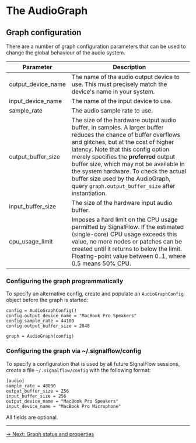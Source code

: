 # The AudioGraph

## Graph configuration

There are a number of graph configuration parameters that can be used to change the global behaviour of the audio system. 

| Parameter   | Description                                                                                                                                                                                                                                                                                                                                                                                                            |
|--------------------------------|------------------------------------------------------------------------------------------------------------------------------------------------------------------------------------------------------------------------------------------------------------------------------------------------------------------------------------------------------------------------------------------------------------------------|
| output_device_name             | The name of the audio output device to use. This must precisely match the device's name in your system.                                                                                                                                                                                                                                                                                                                |
| input_device_name              | The name of the input device to use.                                                                                                                                                                                                                                                                                                                                                                                   |
| sample_rate                    | The audio sample rate to use.                                                                                                                                                                                                                                                                                                                                                                                          |
| output_buffer_size             | The size of the hardware output audio buffer, in samples. A larger buffer reduces the chance of buffer overflows and glitches, but at the cost of higher latency. Note that this config option merely specifies the **preferred** output buffer size, which may not be available in the system hardware. To check the actual buffer size used by the AudioGraph, query `graph.output_buffer_size` after instantiation. |
| input_buffer_size              | The size of the hardware input audio buffer.                                                                                                                                                                                                                                                                                                                                                                           |
| cpu_usage_limit                | Imposes a hard limit on the CPU usage permitted by SignalFlow. If the estimated (single-core) CPU usage exceeds this value, no more nodes or patches can be created until it returns to below the limit. Floating-point value between 0..1, where 0.5 means 50% CPU.                                                                                                                                                   |

### Configuring the graph programmatically

To specify an alternative config, create and populate an `AudioGraphConfig` object before the graph is started:

```
config = AudioGraphConfig()
config.output_device_name = "MacBook Pro Speakers"
config.sample_rate = 44100
config.output_buffer_size = 2048

graph = AudioGraph(config)
```

### Configuring the graph via ~/.signalflow/config

To specify a configuration that is used by all future SignalFlow sessions, create a file `~/.signalflow/config` with the following format:

```
[audio]
sample_rate = 48000
output_buffer_size = 256
input_buffer_size = 256
output_device_name = "MacBook Pro Speakers"
input_device_name = "MacBook Pro Microphone"
```

All fields are optional.

---

[→ Next: Graph status and properties](/graph/properties)